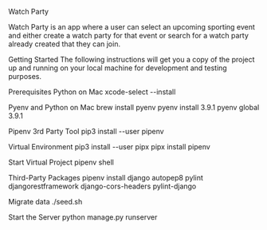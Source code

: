 Watch Party

Watch Party is an app where a user can select an upcoming sporting event and either create a watch party for that event or search for a watch party already created that they can join.

Getting Started
The following instructions will get you a copy of the project up and running on your local machine for development and testing purposes.

Prerequisites
Python on Mac xcode-select --install

Pyenv and Python on Mac brew install pyenv pyenv install 3.9.1 pyenv global 3.9.1

Pipenv 3rd Party Tool pip3 install --user pipenv

Virtual Environment pip3 install --user pipx pipx install pipenv

Start Virtual Project pipenv shell

Third-Party Packages pipenv install django autopep8 pylint djangorestframework django-cors-headers pylint-django

Migrate data ./seed.sh

Start the Server python manage.py runserver
